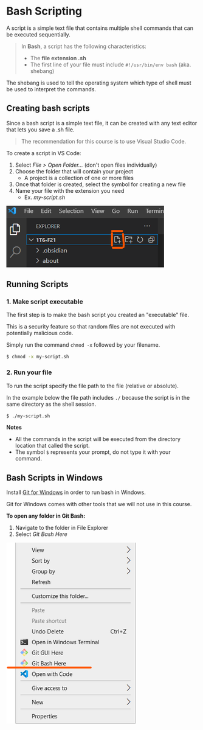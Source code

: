 # Bash Scripting

A script is a simple text file that contains multiple shell commands that can be executed sequentially.

>
> In **Bash**, a script has the following characteristics:
> - The **file extension .sh**
> - The first line of your file must include `#!/usr/bin/env bash` (aka. shebang)


The shebang is used to tell the operating system which type of shell must be used to interpret the commands.

## Creating bash scripts

Since a bash script is a simple text file, it can be created with any text editor that lets you save a .sh file.

> The recommendation for this course is to use Visual Studio Code.

To create a script in VS Code:

1. Select *File > Open Folder...* (don't open files individually)
2. Choose the folder that will contain your project
	- A project is a collection of one or more files
3. Once that folder is created, select the symbol for creating a new file
4. Name your file with the extension you need
	- Ex. *my-script.sh*

![](assets/create-new-file-vscode.png)

## Running Scripts

### 1. Make script executable

The first step is to make the bash script you created an "executable" file.

This is a security feature so that random files are not executed with potentially malicious code.

Simply run the command `chmod -x`  followed by your filename.

```bash
$ chmod -x my-script.sh

```

### 2. Run your file

To run the script specify the file path to the file (relative or absolute).

In the example below the file path includes `./` because the script is in the same directory as the shell session.

```bash
$ ./my-script.sh
```

**Notes**
- All the commands in the script will be executed from the directory location that called the script.
- The symbol `$` represents your prompt, do not type it with your command.

## Bash Scripts in Windows

Install [Git for Windows](https://gitforwindows.org/) in order to run bash in Windows.

Git for Windows comes with other tools that we will not use in this course.

**To open any folder in Git Bash:**
1. Navigate to the folder in File Explorer
2. Select *Git Bash Here*

![](assets/git-bash-here-windows.png)